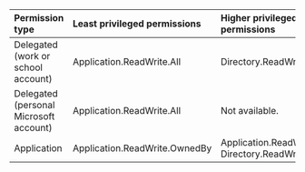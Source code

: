 |Permission type|Least privileged permissions|Higher privileged permissions|
|:---|:---|:---|
|Delegated (work or school account)|Application.ReadWrite.All|Directory.ReadWrite.All|
|Delegated (personal Microsoft account)|Application.ReadWrite.All|Not available.|
|Application|Application.ReadWrite.OwnedBy|Application.ReadWrite.All, Directory.ReadWrite.All|